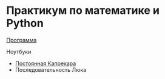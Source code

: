# Практикум по математике и Python

[Программа](https://stepik.org/course/3356/syllabus)

Ноутбуки

 - [Постоянная Капрекара](https://github.com/Ondrya/stepik-math-python/blob/main/Kaprekar%20number.ipynb)
 - Последовательность Люка
